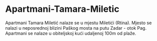 # Apartmani-Tamara-Miletic
Apartmani Tamara Miletić nalaze se u mjestu Miletići (Rtina). Mjesto se nalazi u neposrednoj blizini Paškog mosta na putu Zadar - otok Pag. Apartmani se nalaze u obiteljskoj kući udaljenoj 100m od plaže.
